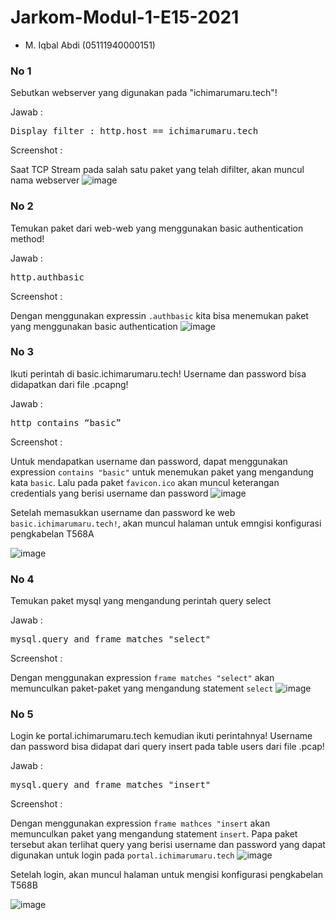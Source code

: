# Jarkom-Modul-1-E15-2021

- M. Iqbal Abdi (05111940000151)

### No 1
Sebutkan webserver yang digunakan pada "ichimarumaru.tech"!

Jawab :

<pre>Display filter : http.host == ichimarumaru.tech</pre>

Screenshot :

Saat TCP Stream pada salah satu paket yang telah difilter, akan muncul nama webserver
![image](https://user-images.githubusercontent.com/75016595/134755248-3a6e2351-06ae-40f8-9d36-a1e816513b2b.png)

### No 2
Temukan paket dari web-web yang menggunakan basic authentication method!

Jawab :
<pre>http.authbasic</pre>

Screenshot : 

Dengan menggunakan expressin `.authbasic` kita bisa menemukan paket yang menggunakan basic authentication
![image](https://user-images.githubusercontent.com/75016595/134755291-d0542c2d-bd91-459f-8ae5-72b3644dac85.png)

### No 3
Ikuti perintah di basic.ichimarumaru.tech! Username dan password bisa didapatkan dari file .pcapng!

Jawab :
<pre>http contains “basic”</pre>

Screenshot :

Untuk mendapatkan username dan password, dapat menggunakan expression `contains "basic"` untuk menemukan paket yang mengandung kata `basic`. Lalu pada paket `favicon.ico` akan muncul keterangan credentials yang berisi username dan password
![image](https://user-images.githubusercontent.com/75016595/134755364-c56d2110-badc-462a-af32-e77d7d3006cc.png)

Setelah memasukkan username dan password ke web `basic.ichimarumaru.tech!`, akan muncul halaman untuk emngisi konfigurasi pengkabelan T568A

![image](https://user-images.githubusercontent.com/75016595/134755521-0a5c0d9c-bb48-4dc5-ba29-df43d9e6c947.png)

### No 4
Temukan paket mysql yang mengandung perintah query select

Jawab :
<pre>mysql.query and frame matches "select"</pre>

Screenshot :

Dengan menggunakan expression `frame matches "select"` akan memunculkan paket-paket yang mengandung statement `select`
![image](https://user-images.githubusercontent.com/75016595/134755814-b24ad0f9-0046-4ba8-9841-30c778443d23.png)

### No 5
Login ke portal.ichimarumaru.tech kemudian ikuti perintahnya! Username dan password bisa didapat dari query insert pada table users dari file .pcap!

Jawab :
<pre>mysql.query and frame matches "insert"</pre>

Screenshot :

Dengan menggunakan expression `frame mathces "insert` akan memunculkan paket yang mengandung statement `insert`. Papa paket tersebut akan terlihat query yang berisi username dan password yang dapat digunakan untuk login pada `portal.ichimarumaru.tech`
![image](https://user-images.githubusercontent.com/75016595/134755816-5a889c40-2cfa-49fa-8b13-9173ca9da383.png)

Setelah login, akan muncul halaman untuk mengisi konfigurasi pengkabelan T568B

![image](https://user-images.githubusercontent.com/75016595/134755767-f5094ab2-cf7d-4bbd-995b-91db97254c81.png)







